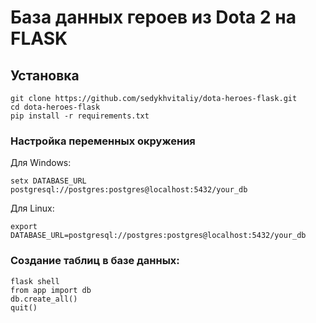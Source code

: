 # База данных героев из Dota 2 на FLASK
## Установка
```
git clone https://github.com/sedykhvitaliy/dota-heroes-flask.git
cd dota-heroes-flask
pip install -r requirements.txt
```
### Настройка переменных окружения 
Для Windows: 
```
setx DATABASE_URL postgresql://postgres:postgres@localhost:5432/your_db
```
Для Linux:
```
export DATABASE_URL=postgresql://postgres:postgres@localhost:5432/your_db
```
### Создание таблиц в базе данных:
```
flask shell
from app import db
db.create_all()
quit()
```
